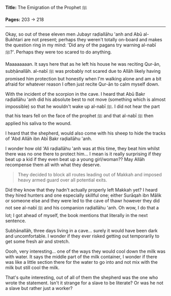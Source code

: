 **Title:** The Emigration of the Prophet ﷺ

**Pages:** 203 -> 218

---

Okay, so out of these eleven men Jubayr raḍiallāhu 'anh and Abū al-Bukhtari are not present; perhaps they weren't totally on-board and makes the question ring in my mind: 'Did any of the pagans try warning al-nabī ﷺ?'. Perhaps they were too scared to do anything.

Maaaaaaaan. It says here that as he left his house he was reciting Qur-ān, subḥānallāh. al-nabī ﷺ was probably not scared due to Allāh likely having promised him protection but honestly when I'm walking alone and am a bit afraid for whatever reason I often just recite Qur-ān to calm myself down.

With the incident of the scorpion in the cave. I heard that Abū Bakr raḍiallāhu 'anh did his absolute best to not move (something which is almost impossible) so that he wouldn't wake up al-nabī ﷺ. I did not hear the part that his tears fell on the face of the prophet ﷺ and that al-nabī ﷺ then applied his saliva to the wound.

I heard that the shepherd, would also come with his sheep to hide the tracks of 'Abd Allāh ibn Abī Bakr raḍiallāhu 'anh.

I wonder how old 'Ali raḍiallāhu 'anh was at this time, they beat him whilst there was no one there to protect him... I mean is it really surprising if they beat up a kid if they even beat up a young girl/woman?? May Allāh recompense them all with what they deserve.

> They decided to block all routes leading out of Makkah and imposed heavy armed guard over all potential exits.

Did they know that they hadn't actually properly left Makkah yet? I heard they hired hunters and one especially skillful one; either Surāqah ibn Mālik or someone else and they were led to the cave of thawr however they did not see al-nabī ﷺ and his companion raḍiallāhu 'anh. Oh wow, I do that a lot; I got ahead of myself, the book mentions that literally in the next sentence.

Subḥānallāh, three days living in a cave... surely it would have been dark and uncomfortable. I wonder if they ever risked getting out temporarily to get some fresh air and stretch.

Oooh, very interesting... one of the ways they would cool down the milk was with water. It says the middle part of the milk container, I wonder if there was like a little section there for the water to go into and not mix with the milk but still cool the milk.

That's quite interesting, out of all of them the shepherd was the one who wrote the statement. Isn't it strange for a slave to be literate? Or was he not a slave but rather just a worker?
